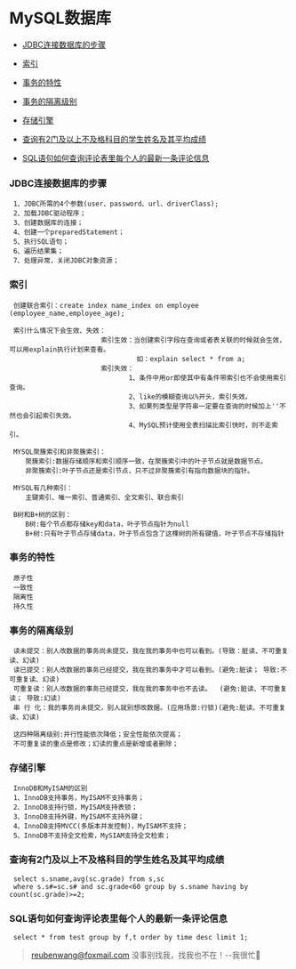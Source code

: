 # MySQL数据库

 - [JDBC连接数据库的步骤](#JDBC连接数据库的步骤)
 
 - [索引](#索引)
 
 - [事务的特性](#事务的特性)
 
 - [事务的隔离级别](#事务的隔离级别)
 
 - [存储引擎](#存储引擎)
 
 - [查询有2门及以上不及格科目的学生姓名及其平均成绩](#查询有2门及以上不及格科目的学生姓名及其平均成绩)
 
 - [SQL语句如何查询评论表里每个人的最新一条评论信息](#SQL语句如何查询评论表里每个人的最新一条评论信息)
 
 ### JDBC连接数据库的步骤
 
     1、JDBC所需的4个参数(user、password、url、driverClass);
     2、加载JDBC驱动程序；
     3、创建数据库的连接；
     4、创建一个preparedStatement；
     5、执行SQL语句；
     6、遍历结果集；
     7、处理异常，关闭JDBC对象资源；
 
 ### 索引
 
     创建联合索引：create index name_index on employee (employee_name,employee_age);
     
     索引什么情况下会生效、失效：
                           索引生效：当创建索引字段在查询或者表关联的时候就会生效，可以用explain执行计划来查看。
                                    如：explain select * from a;
                           索引失效：
                                  1、条件中用or即使其中有条件带索引也不会使用索引查询。
                                  2、like的模糊查询以%开头，索引失效。
                                  3、如果列类型是字符串一定要在查询的时候加上''不然也会引起索引失效。
                                  4、MySQL预计使用全表扫描比索引快时，则不走索引。

     MYSQL聚簇索引和非聚簇索引：
        聚簇索引:数据存储顺序和索引顺序一致，在聚簇索引中的叶子节点就是数据节点。
        非聚簇索引:叶子节点还是索引节点，只不过非聚簇索引有指向数据块的指针。
     
     MYSQL有几种索引：
        主键索引、唯一索引、普通索引、全文索引、联合索引
        
     B树和B+树的区别：
        B树:每个节点都存储key和data，叶子节点指针为null
        B+树:只有叶子节点存储data，叶子节点包含了这棵树的所有键值，叶子节点不存储指针
           
 ### 事务的特性
 
     原子性
     一致性
     隔离性
     持久性
     
 ### 事务的隔离级别
     
     读未提交：别人改数据的事务尚未提交，我在我的事务中也可以看到。(导致：脏读、不可重复读、幻读)
     读已提交：别人改数据的事务已经提交，我在我的事务中才可以看到。(避免:脏读； 导致:不可重复读、幻读)
     可重复读：别人改数据的事务已经提交，我在我的事务中也不去读。  (避免:脏读、不可重复读； 导致:幻读)
     串 行 化：我的事务尚未提交，别人就别想改数据。(应用场景:行锁)(避免:脏读、不可重复读、幻读)
     
     这四种隔离级别:并行性能依次降低；安全性能依次提高；
     不可重复读的重点是修改；幻读的重点是新增或者删除；
  
 ### 存储引擎
    
     InnoDB和MyISAM的区别
     1、InnoDB支持事务，MyISAM不支持事务；
     2、InnoDB支持行锁，MyISAM支持表锁；
     3、InnoDB支持外键，MyISAM不支持外键；
     4、InnoDB支持MVCC(多版本并发控制)，MyISAM不支持；
     5、InnoDB不支持全文检索，MySIAM支持全文检索；
 
 ### 查询有2门及以上不及格科目的学生姓名及其平均成绩
 
     select s.sname,avg(sc.grade) from s,sc
     where s.s#=sc.s# and sc.grade<60 group by s.sname having by count(sc.grade)>=2; 
     
 ### SQL语句如何查询评论表里每个人的最新一条评论信息
     
     select * from test group by f,t order by time desc limit 1;
     
           
     
> reubenwang@foxmail.com
> 没事别找我，找我也不在！--我很忙🦆
